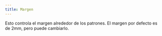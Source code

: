 ```yaml
---
title: Margen
---
```


Esto controla el margen alrededor de los patrones. El margen por defecto es de 2mm, pero puede cambiarlo.

